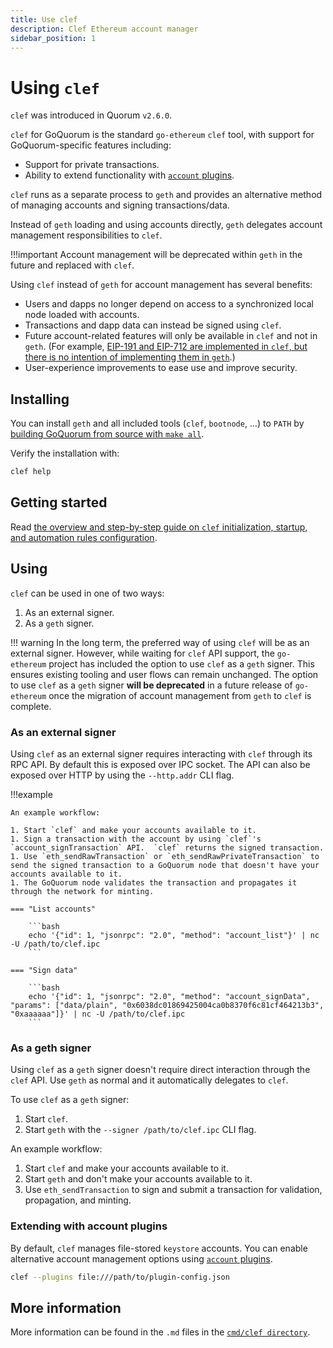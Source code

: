 ```yaml
---
title: Use clef
description: Clef Ethereum account manager
sidebar_position: 1
---
```


# Using `clef`

`clef` was introduced in Quorum `v2.6.0`.

`clef` for GoQuorum is the standard `go-ethereum` `clef` tool, with support for GoQuorum-specific features including:

- Support for private transactions.
- Ability to extend functionality with [`account` plugins](account-plugins.md).

`clef` runs as a separate process to `geth` and provides an alternative method of managing accounts and signing transactions/data.

Instead of `geth` loading and using accounts directly, `geth` delegates account management responsibilities to `clef`.

!!!important Account management will be deprecated within `geth` in the future and replaced with `clef`.

Using `clef` instead of `geth` for account management has several benefits:

- Users and dapps no longer depend on access to a synchronized local node loaded with accounts.
- Transactions and dapp data can instead be signed using `clef`.
- Future account-related features will only be available in `clef` and not in `geth`. (For example, [EIP-191 and EIP-712 are implemented in `clef`, but there is no intention of implementing them in `geth`](https://github.com/ethereum/go-ethereum/pull/17789/).)
- User-experience improvements to ease use and improve security.

## Installing

You can install `geth` and all included tools (`clef`, `bootnode`, …) to `PATH` by [building GoQuorum from source with `make all`](../../deploy/install/binaries.md).

Verify the installation with:

```bash
clef help
```

## Getting started

Read [the overview and step-by-step guide on `clef` initialization, startup, and automation rules configuration](https://github.com/ConsenSys/quorum/blob/master/cmd/clef/tutorial.md).

## Using

`clef` can be used in one of two ways:

1. As an external signer.
1. As a `geth` signer.

!!! warning In the long term, the preferred way of using `clef` will be as an external signer. However, while waiting for `clef` API support, the `go-ethereum` project has included the option to use `clef` as a `geth` signer. This ensures existing tooling and user flows can remain unchanged. The option to use `clef` as a `geth` signer **will be deprecated** in a future release of `go-ethereum` once the migration of account management from `geth` to `clef` is complete.

### As an external signer

Using `clef` as an external signer requires interacting with `clef` through its RPC API. By default this is exposed over IPC socket. The API can also be exposed over HTTP by using the `--http.addr` CLI flag.

!!!example

    An example workflow:

    1. Start `clef` and make your accounts available to it.
    1. Sign a transaction with the account by using `clef`'s `account_signTransaction` API.  `clef` returns the signed transaction.
    1. Use `eth_sendRawTransaction` or `eth_sendRawPrivateTransaction` to send the signed transaction to a GoQuorum node that doesn't have your accounts available to it.
    1. The GoQuorum node validates the transaction and propagates it through the network for minting.

    === "List accounts"

        ```bash
        echo '{"id": 1, "jsonrpc": "2.0", "method": "account_list"}' | nc -U /path/to/clef.ipc
        ```

    === "Sign data"

        ```bash
        echo '{"id": 1, "jsonrpc": "2.0", "method": "account_signData", "params": ["data/plain", "0x6038dc01869425004ca0b8370f6c81cf464213b3", "0xaaaaaa"]}' | nc -U /path/to/clef.ipc
        ```

### As a geth signer

Using `clef` as a `geth` signer doesn't require direct interaction through the `clef` API. Use `geth` as normal and it automatically delegates to `clef`.

To use `clef` as a `geth` signer:

1. Start `clef`.
1. Start `geth` with the `--signer /path/to/clef.ipc` CLI flag.

An example workflow:

1. Start `clef` and make your accounts available to it.
1. Start `geth` and don't make your accounts available to it.
1. Use `eth_sendTransaction` to sign and submit a transaction for validation, propagation, and minting.

### Extending with account plugins

By default, `clef` manages file-stored `keystore` accounts. You can enable alternative account management options using [`account` plugins](account-plugins.md).

```bash
clef --plugins file:///path/to/plugin-config.json
```

## More information

More information can be found in the `.md` files in the [`cmd/clef directory`](https://github.com/ConsenSys/quorum/tree/master/cmd/clef).
